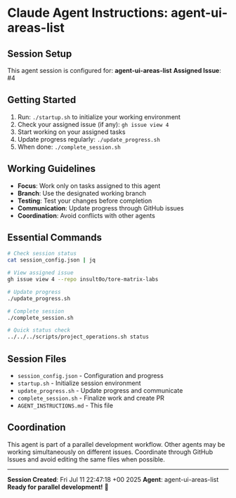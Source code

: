 # Claude Agent Instructions: agent-ui-areas-list

## Session Setup
This agent session is configured for: **agent-ui-areas-list**
**Assigned Issue**: #4

## Getting Started
1. Run: `./startup.sh` to initialize your working environment
2. Check your assigned issue (if any): `gh issue view 4`
3. Start working on your assigned tasks
4. Update progress regularly: `./update_progress.sh`
5. When done: `./complete_session.sh`

## Working Guidelines
- **Focus**: Work only on tasks assigned to this agent
- **Branch**: Use the designated working branch
- **Testing**: Test your changes before completion
- **Communication**: Update progress through GitHub issues
- **Coordination**: Avoid conflicts with other agents

## Essential Commands
```bash
# Check session status
cat session_config.json | jq

# View assigned issue
gh issue view 4 --repo insult0o/tore-matrix-labs

# Update progress  
./update_progress.sh

# Complete session
./complete_session.sh

# Quick status check
../../../scripts/project_operations.sh status
```

## Session Files
- `session_config.json` - Configuration and progress
- `startup.sh` - Initialize session environment
- `update_progress.sh` - Update progress and communicate
- `complete_session.sh` - Finalize work and create PR
- `AGENT_INSTRUCTIONS.md` - This file

## Coordination
This agent is part of a parallel development workflow. Other agents may be working simultaneously on different issues. Coordinate through GitHub Issues and avoid editing the same files when possible.

---
**Session Created**: Fri Jul 11 22:47:18 +00 2025
**Agent**: agent-ui-areas-list
**Ready for parallel development!** 🚀
